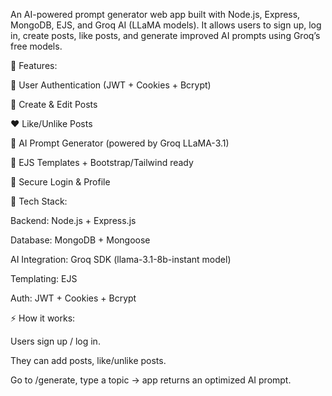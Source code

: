 An AI-powered prompt generator web app built with Node.js, Express, MongoDB, EJS, and Groq AI (LLaMA models).
It allows users to sign up, log in, create posts, like posts, and generate improved AI prompts using Groq’s free models.

🔹 Features:

👤 User Authentication (JWT + Cookies + Bcrypt)

📝 Create & Edit Posts

❤️ Like/Unlike Posts

🤖 AI Prompt Generator (powered by Groq LLaMA-3.1)

🎨 EJS Templates + Bootstrap/Tailwind ready

🔐 Secure Login & Profile

🚀 Tech Stack:

Backend: Node.js + Express.js

Database: MongoDB + Mongoose

AI Integration: Groq SDK (llama-3.1-8b-instant model)

Templating: EJS

Auth: JWT + Cookies + Bcrypt

⚡ How it works:

Users sign up / log in.

They can add posts, like/unlike posts.

Go to /generate, type a topic → app returns an optimized AI prompt.
